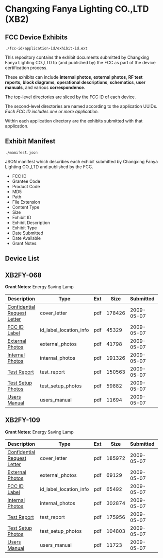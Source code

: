 # Changxing Fanya Lighting CO.,LTD (XB2)
## FCC Device Exhibits

```
./fcc-id/application-id/exhibit-id.ext
```

This repository contains the exhibit documents submitted by Changxing Fanya Lighting CO.,LTD to (and published by) the FCC as part of the device certification process.

These exhibits can include **internal photos**, **external photos**, **RF test reports**, **block diagrams**, **operational descriptions**, **schematics**, **user manuals**, and various **correspondence**.

The top-level directories are sliced by the FCC ID of each device.

The second-level directories are named according to the application UUIDs. *Each FCC ID includes one or more application.*

Within each application directory are the exhibits submitted with that application. 

## Exhibit Manifest

```
./manifest.json
```

JSON manifest which describes each exhibit submitted by Changxing Fanya Lighting CO.,LTD and published by the FCC.

- FCC ID
- Grantee Code
- Product Code
- MD5
- Path
- File Extension
- Content Type
- Size
- Exhibit ID
- Exhibit Description
- Exhibit Type
- Date Submitted
- Date Available
- Grant Notes

## Device List
## XB2FY-068
**Grant Notes:** Energy Saving Lamp

| Description | Type | Ext | Size | Submitted | Available |
| ----------- | ---- | --- | ---- | --------- | --------- |
| [Confidential Request Letter](XB2FY-068/3b6c295485fb6ca6b1729e59a53c2255/1107312.pdf) | cover_letter | pdf | 178426 | 2009-05-07 | 2009-05-07 |
| [FCC ID Label](XB2FY-068/3b6c295485fb6ca6b1729e59a53c2255/1107314.pdf) | id_label_location_info | pdf | 45329 | 2009-05-07 | 2009-05-07 |
| [External Photos](XB2FY-068/3b6c295485fb6ca6b1729e59a53c2255/1107313.pdf) | external_photos | pdf | 41798 | 2009-05-07 | 2009-05-07 |
| [Internal Photos](XB2FY-068/3b6c295485fb6ca6b1729e59a53c2255/1107315.pdf) | internal_photos | pdf | 191326 | 2009-05-07 | 2009-05-07 |
| [Test Report](XB2FY-068/3b6c295485fb6ca6b1729e59a53c2255/1107317.pdf) | test_report | pdf | 150563 | 2009-05-07 | 2009-05-07 |
| [Test Setup Photos](XB2FY-068/3b6c295485fb6ca6b1729e59a53c2255/1107318.pdf) | test_setup_photos | pdf | 59882 | 2009-05-07 | 2009-05-07 |
| [Users Manual](XB2FY-068/3b6c295485fb6ca6b1729e59a53c2255/1107319.pdf) | users_manual | pdf | 11694 | 2009-05-07 | 2009-05-07 |
## XB2FY-109
**Grant Notes:** Energy Saving Lamp

| Description | Type | Ext | Size | Submitted | Available |
| ----------- | ---- | --- | ---- | --------- | --------- |
| [Confidential Request Letter](XB2FY-109/faecda1b3cb25d7642037bd6e0e7d5a0/1107364.pdf) | cover_letter | pdf | 185972 | 2009-05-07 | 2009-05-07 |
| [External Photos](XB2FY-109/faecda1b3cb25d7642037bd6e0e7d5a0/1107365.pdf) | external_photos | pdf | 69129 | 2009-05-07 | 2009-05-07 |
| [FCC ID Label](XB2FY-109/faecda1b3cb25d7642037bd6e0e7d5a0/1107366.pdf) | id_label_location_info | pdf | 65492 | 2009-05-07 | 2009-05-07 |
| [Internal Photos](XB2FY-109/faecda1b3cb25d7642037bd6e0e7d5a0/1107367.pdf) | internal_photos | pdf | 302874 | 2009-05-07 | 2009-05-07 |
| [Test Report](XB2FY-109/faecda1b3cb25d7642037bd6e0e7d5a0/1107370.pdf) | test_report | pdf | 175956 | 2009-05-07 | 2009-05-07 |
| [Test Setup Photos](XB2FY-109/faecda1b3cb25d7642037bd6e0e7d5a0/1107371.pdf) | test_setup_photos | pdf | 104803 | 2009-05-07 | 2009-05-07 |
| [Users Manual](XB2FY-109/faecda1b3cb25d7642037bd6e0e7d5a0/1107372.pdf) | users_manual | pdf | 11723 | 2009-05-07 | 2009-05-07 |
